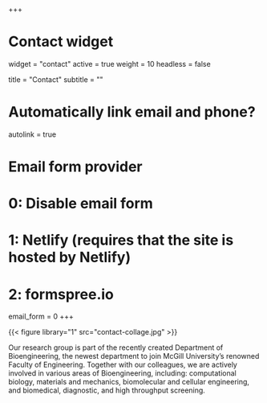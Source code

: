 +++
# Contact widget
widget = "contact"
active = true
weight = 10
headless = false

title = "Contact"
subtitle = ""

# Automatically link email and phone?
autolink = true

# Email form provider
#   0: Disable email form
#   1: Netlify (requires that the site is hosted by Netlify)
#   2: formspree.io
email_form = 0
+++

{{< figure library="1" src="contact-collage.jpg" >}}

Our research group is part of the recently created Department of Bioengineering,
the newest department to join McGill University’s renowned Faculty of
Engineering. Together with our colleagues, we are actively involved in various
areas of Bioengineering, including: computational biology, materials and
mechanics, biomolecular and cellular engineering, and biomedical, diagnostic,
and high throughput screening.
